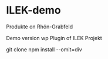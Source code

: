 # ILEK-demo

Produkte on Rhön-Grabfeld

Demo version wp Plugin of ILEK Projekt

git clone
npm install --omit=div
